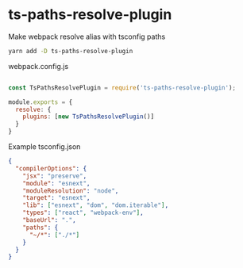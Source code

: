 # ts-paths-resolve-plugin

Make webpack resolve alias with tsconfig paths

```sh
yarn add -D ts-paths-resolve-plugin
```

webpack.config.js

```js

const TsPathsResolvePlugin = require('ts-paths-resolve-plugin');

module.exports = {
  resolve: {
    plugins: [new TsPathsResolvePlugin()]
  }
}
```

Example tsconfig.json

```json
{
  "compilerOptions": {
    "jsx": "preserve",
    "module": "esnext",
    "moduleResolution": "node",
    "target": "esnext",
    "lib": ["esnext", "dom", "dom.iterable"],
    "types": ["react", "webpack-env"],
    "baseUrl": ".",
    "paths": {
      "~/*": ["./*"]
    }
  }
}

```
